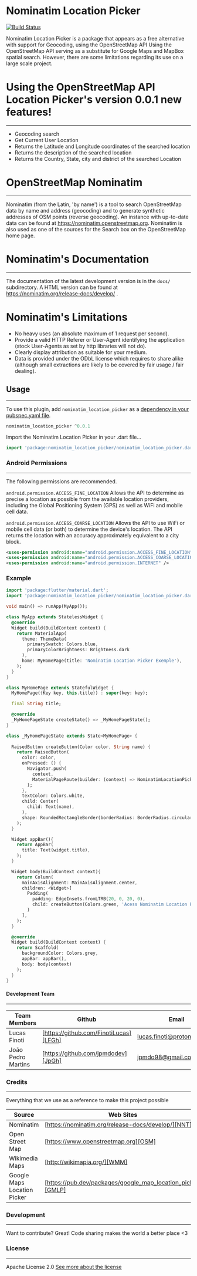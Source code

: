 # Nominatim Location Picker 
[![Build Status](https://img.shields.io/badge/pub-0.0.1-orange)](https://travis-ci.org/joemccann/dillinger)


Nominatim Location Picker is a package that appears as a free alternative with support for Geocoding, using the OpenStreetMap API Using the OpenStreetMap API serving as a substitute for Google Maps and MapBox spatial search. However, there are some limitations regarding its use on a large scale project.
  

# Using the OpenStreetMap API Location Picker's version 0.0.1 new features!
----------------------
 - Geocoding search
 - Get Current User Location
 - Returns the Latitude and Longitude coordinates of the searched location 
 - Returns the description of the searched location
 - Returns the Country, State, city and district of the searched Location


 # OpenStreetMap Nominatim
----------------------

Nominatim (from the Latin, 'by name') is a tool to search OpenStreetMap data
by name and address (geocoding) and to generate synthetic addresses of
OSM points (reverse geocoding). An instance with up-to-date data can be found
at https://nominatim.openstreetmap.org. Nominatim is also used as one of the
sources for the Search box on the OpenStreetMap home page.

# Nominatim's Documentation
------------

The documentation of the latest development version is in the
`docs/` subdirectory. A HTML version can be found at
https://nominatim.org/release-docs/develop/ .

# Nominatim's Limitations

- No heavy uses (an absolute maximum of 1 request per second).
- Provide a valid HTTP Referer or User-Agent identifying the application (stock User-Agents as set by http libraries will not do).
- Clearly display attribution as suitable for your medium.
- Data is provided under the ODbL license which requires to share alike (although small extractions are likely to be covered by fair usage / fair dealing).

## Usage
-----------
To use this plugin, add `nominatim_location_picker` as a [dependency in your pubspec.yaml file](https://flutter.io/platform-plugins/).

```dart
nominatim_location_picker ^0.0.1
```

Import the Nominatim Location Picker in your .dart file...

```dart
import 'package:nominatim_location_picker/nominatim_location_picker.dart';
```

### Android Permissions 
-----------
The following permissions are recommended.

`android.permission.ACCESS_FINE_LOCATION` Allows the API to determine as precise a location as possible from the available location providers, including the Global Positioning System (GPS) as well as WiFi and mobile cell data.

`android.permission.ACCESS_COARSE_LOCATION` Allows the API to use WiFi or mobile cell data (or both) to determine the device's location. The API returns the location with an accuracy approximately equivalent to a city block.

```xml
<uses-permission android:name="android.permission.ACCESS_FINE_LOCATION" />
<uses-permission android:name="android.permission.ACCESS_COARSE_LOCATION" />
<uses-permission android:name="android.permission.INTERNET" />
```


### Example

``` dart
import 'package:flutter/material.dart';
import 'package:nominatim_location_picker/nominatim_location_picker.dart';

void main() => runApp(MyApp());

class MyApp extends StatelessWidget {
  @override
  Widget build(BuildContext context) {
    return MaterialApp(
      theme: ThemeData(
        primarySwatch: Colors.blue,
        primaryColorBrightness: Brightness.dark
      ),
      home: MyHomePage(title: 'Nominatim Location Picker Exemple'),
    );
  }
}

class MyHomePage extends StatefulWidget {
  MyHomePage({Key key, this.title}) : super(key: key);

  final String title;

  @override
  _MyHomePageState createState() => _MyHomePageState();
}

class _MyHomePageState extends State<MyHomePage> {
  
  RaisedButton createButton(Color color, String name) {
    return RaisedButton(
      color: color,
      onPressed: () {
        Navigator.push(
          context,
          MaterialPageRoute(builder: (context) => NominatimLocationPicker()),
        );
      },
      textColor: Colors.white,
      child: Center(
        child: Text(name),
      ),
      shape: RoundedRectangleBorder(borderRadius: BorderRadius.circular(10.0)),
    );
  }

  Widget appBar(){
    return AppBar(
      title: Text(widget.title),
    );
  }

  Widget body(BuildContext context){
    return Column(
      mainAxisAlignment: MainAxisAlignment.center,
      children: <Widget>[
        Padding(
          padding: EdgeInsets.fromLTRB(20, 0, 20, 0),
          child: createButton(Colors.green, 'Acess Nominatim Location Picker'),
        )
      ],
    );
  }

  @override
  Widget build(BuildContext context) {
    return Scaffold(
      backgroundColor: Colors.grey,
      appBar: appBar(),
      body: body(context)
    );
  }
}
```


#### Development Team 
----

| Team Members | Github | Email|
| ------ | ------ | ------ |
| Lucas Finoti | [https://github.com/FinotiLucas][LFGh] |lucas.finoti@protonmail.com|
| João Pedro Martins | [https://github.com/jpmdodev][JpGh] |jpmdo98@gmail.com|


### Credits 
----
Everything that we use as a reference to make this project possible

| Source | Web Sites |
| ------ | ------ |
| Nominatim  | [https://nominatim.org/release-docs/develop/][NNT] |
| Open Street Map | [https://www.openstreetmap.org][OSM] |
| Wikimedia Maps | [http://wikimapia.org/][WMM] |
| Google Maps Location Picker | [https://pub.dev/packages/google_map_location_picker][GMLP] 


### Development
----
Want to contribute? Great!
Code sharing makes the world a better place <3

### License
----

Apache License 2.0
[See more about the license][LICENSE]




[//]: # (These are reference links used in the body of this note and get stripped out when the markdown processor does its job. There is no need to format nicely because it shouldn't be seen. Thanks SO - http://stackoverflow.com/questions/4823468/store-comments-in-markdown-syntax)



   [LFGh]: <https://github.com/FinotiLucas>
   [JPGh]: <https://github.com/jpmdodev>
   [LICENSE]: <https://github.com/AliatiSoftware/nominatim_location_picker/blob/master/LICENSE>
   [GMLP]: <https://pub.dev/packages/google_map_location_picker>
   [NNT]: <https://nominatim.org/release-docs/develop/>
   [OSM]: <https://www.openstreetmap.org>
   [WMM]: <http://wikimapia.org/>

